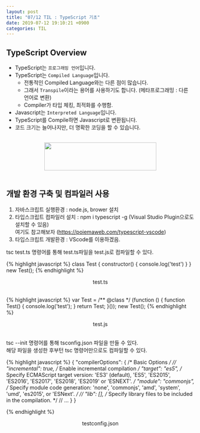 ```yaml
---
layout: post
title: "07/12 TIL : TypeScript 기초"
date: 2019-07-12 19:10:21 +0900
categories: TIL
---
```

## TypeScript Overview
- TypeScript는 `프로그래밍 언어`입니다.
- TypeScript는 `Compiled Language`입니다.
    - 전통적인 Compiled Language와는 다른 점이 많습니다.
    - 그래서 `Transpile`이라는 용어를 사용하기도 합니다. (메타프로그래밍 : 다른 언어로 변환)
    - Compiler가 타입 체킹, 최적화를 수행함.
- Javascript는 `Interpreted Language`입니다.
- TypeScript를 Compile하면 Javascript로 변환됩니다.
- 코드 크기는 늘어나지만, 더 명확한 코딩을 할 수 있습니다.
<br>

<center><img src="../../../../assets/img/2019-07-12-TIL_00.png" width="300" height="75"></center>
<br>

## 개발 환경 구축 및 컴파일러 사용
1. 자바스크립트 실행환경 : node.js, brower 설치
2. 타입스크립트 컴파일러 설치 : npm i typescript -g (Visual Studio Plugin으로도 설치할 수 있음)<br>
여기도 참고해보자 (https://poiemaweb.com/typescript-vscode)
3. 타입스크립트 개발환경 : VScode를 이용하겠음.

tsc test.ts 명령어를 통해 test.ts파일을 test.js로 컴파일할 수 있다.

{% highlight javascript %}
class Test {
    constructor() {
        console.log('test')
    }
}
new Test();
{% endhighlight %}
<center>test.ts</center>
<br>

{% highlight javascript %}
var Test = /** @class */ (function () {
    function Test() {
        console.log('test');
    }
    return Test;
}());
new Test();
{% endhighlight %}
<center>test.js</center>
<br>

tsc --init 명령어를 통해 tsconfig.json 파일을 만들 수 있다.<br>
해당 파일을 생성한 후부턴 tsc 명령어만으로도 컴파일할 수 있다.

{% highlight javascript %}
{
  "compilerOptions": {
    /* Basic Options */
    // "incremental": true,                   /* Enable incremental compilation */
    "target": "es5",                          /* Specify ECMAScript target version: 'ES3' (default), 'ES5', 'ES2015', 'ES2016', 'ES2017', 'ES2018', 'ES2019' or 'ESNEXT'. */
    "module": "commonjs",                     /* Specify module code generation: 'none', 'commonjs', 'amd', 'system', 'umd', 'es2015', or 'ESNext'. */
    // "lib": [],                             /* Specify library files to be included in the compilation. */
    // ...
  }
}

{% endhighlight %}
<center>testconfig.json</center>
<br>